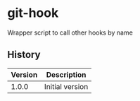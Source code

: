 # git-hook

Wrapper script to call other hooks by name

## History

|Version|Description|
|---|---|
|1.0.0|Initial version|
